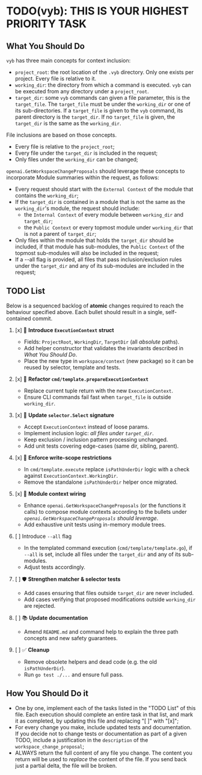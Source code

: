 # TODO(vyb): THIS IS YOUR HIGHEST PRIORITY TASK

## What You Should Do
`vyb` has three main concepts for context inclusion:

- `project_root`: the root location of the `.vyb` directory. Only one exists per project. Every file is relative to it.
- `working_dir`: the directory from which a command is executed. `vyb` can be executed from any directory under a `project_root`.
- `target_dir`: some `vyb` commands can given a file parameter, this is the `target_file`. The `target_file` must be under the `working_dir` or one of its sub-directories. If a `target_file` is given to the `vyb` command, its parent directory is the `target_dir`. If no `target_file` is given, the `target_dir` is the same as the `working_dir`.

File inclusions are based on those concepts.
- Every file is relative to the `project_root`;
- Every file under the `target_dir` is included in the request;
- Only files under the `working_dir` can be changed;

`openai.GetWorkspaceChangeProposals` should leverage these concepts to incorporate Module summaries within the request, as follows:

- Every request should start with the `External Context` of the module that contains the `working_dir`;
- If the `target_dir` is contained in a module that is not the same as the `working_dir`'s module, the request should include:
  -  the `Internal Context` of every module between `working_dir` and `target_dir`;
  - the `Public Context` or every topmost module under `working_dir` that is not a parent of `target_dir`;
- Only files within the module that holds the `target_dir` should be included, if that module has sub-modules, the `Public Context` of the topmost sub-modules will also be included in the request;
- If a --all flag is provided, all files that pass inclusion/exclusion rules under the `target_dir` and any of its sub-modules are included in the request; 

## TODO List

Below is a sequenced backlog of **atomic** changes required to reach the
behaviour specified above.  Each bullet should result in a single,
self-contained commit.

1. [x] 🔧 **Introduce `ExecutionContext` struct**
    - Fields: `ProjectRoot`, `WorkingDir`, `TargetDir` (all *absolute*
      paths).
    - Add helper constructor that validates the invariants described in
      *What You Should Do*.
    - Place the new type in `workspace/context` (new package) so it can
      be reused by selector, template and tests.

2. [x] 🧹 **Refactor `cmd/template.prepareExecutionContext`**
    - Replace current tuple return with the new `ExecutionContext`.
    - Ensure CLI commands fail fast when `target_file` is outside
      `working_dir`.

3. [x] 📁 **Update `selector.Select` signature**
    - Accept `ExecutionContext` instead of loose params.
    - Implement inclusion logic: *all files under `target_dir`*.
    - Keep exclusion / inclusion pattern processing unchanged.
    - Add unit tests covering edge-cases (same dir, sibling, parent).

4. [x] 🚦 **Enforce write-scope restrictions**
    - In `cmd/template.execute` replace `isPathUnderDir` logic with a
      check against `ExecutionContext.WorkingDir`.
    - Remove the standalone `isPathUnderDir` helper once migrated.

5. [x] 🧩 **Module context wiring**
    - Enhance `openai.GetWorkspaceChangeProposals` (or the functions it calls)
      to compose module contexts according to the bullets under
      *`openai.GetWorkspaceChangeProposals` should leverage*.
    - Add exhaustive unit tests using in-memory module trees.

6. [ ] Introduce `--all` flag 
   - In the templated command execution (`cmd/template/template.go`), if `--all` is set, 
     include all files under the `target_dir` and any of its sub-modules.
   - Adjust tests accordingly.

7. [ ] 🛡️ **Strengthen matcher & selector tests**
    - Add cases ensuring that files outside `target_dir` are never
      included.
    - Add cases verifying that proposed modifications outside
      `working_dir` are rejected.

8. [ ] 📚 **Update documentation**
    - Amend `README.md` and command help to explain the three path
      concepts and new safety guarantees.

9. [ ] ✅ **Cleanup**
    - Remove obsolete helpers and dead code (e.g. the old
      `isPathUnderDir`).
    - Run `go test ./...` and ensure full pass.

## How You Should Do it
- One by one, implement each of the tasks listed in the "TODO List" of this file. Each execution should complete an entire task in that list, and mark it as completed, by updating this file and replacing "[ ]" with "[x]";
- For every change you make, include updated tests and documentation. If you decide not to change tests or documentation as part of a given TODO, include a justification in the `description` of the `workspace_change_proposal`;
- ALWAYS return the full content of any file you change. The content you return will be used to *replace* the content of the file. If you send back just a partial delta, the file will be broken.
